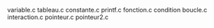 variable.c
tableau.c
constante.c
printf.c
fonction.c
condition
boucle.c
interaction.c
pointeur.c
pointeur2.c

